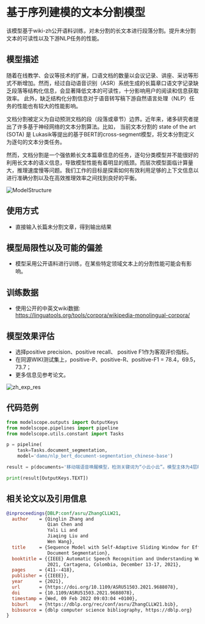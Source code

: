 
# 基于序列建模的文本分割模型
该模型基于wiki-zh公开语料训练，对未分割的长文本进行段落分割。提升未分割文本的可读性以及下游NLP任务的性能。

## 模型描述

随着在线教学、会议等技术的扩展，口语文档的数量以会议记录、讲座、采访等形式不断增加。然而，经过自动语音识别（ASR）系统生成的长篇章口语文字记录缺乏段落等结构化信息，会显著降低文本的可读性，十分影响用户的阅读和信息获取效率。 此外，缺乏结构化分割信息对于语音转写稿下游自然语言处理（NLP）任务的性能也有较大的性能影响。

文档分割被定义为自动预测文档的段（段落或章节）边界。近年来，诸多研究者提出了许多基于神经网络的文本分割算法。比如， 当前文本分割的 state of the art (SOTA) 是 Lukasik等提出的基于BERT的cross-segment模型，将文本分割定义为逐句的文本分类任务。

然而，文档分割是一个强依赖长文本篇章信息的任务，逐句分类模型并不能很好的利用长文本的语义信息，导致模型性能有着明显的瓶颈。而层次模型面临计算量大，推理速度慢等问题。我们工作的目标是探索如何有效利用足够的上下文信息以进行准确分割以及在高效推理效率之间找到良好的平衡。

![ModelStructure](./模型结构.jpg)

## 使用方式
- 直接输入长篇未分割文章，得到输出结果

## 模型局限性以及可能的偏差
- 模型采用公开语料进行训练，在某些特定领域文本上的分割性能可能会有影响。

## 训练数据
- 使用公开的中英文wiki数据: https://linguatools.org/tools/corpora/wikipedia-monolingual-corpora/

## 模型效果评估
- 选择positive precision、positive recall、 positive F1作为客观评价指标。
- 在同源WIKI测试集上，positive-P、positive-R、positive-F1 = 78.4，69.5， 73.7；
- 更多信息见参考论文。

![zh_exp_res](./zh_exp_res.jpg)



## 代码范例
```python
from modelscope.outputs import OutputKeys
from modelscope.pipelines import pipeline
from modelscope.utils.constant import Tasks

p = pipeline(
    task=Tasks.document_segmentation,
    model='damo/nlp_bert_document-segmentation_chinese-base')

result = p(documents='移动端语音唤醒模型，检测关键词为“小云小云”。模型主体为4层FSMN结构，使用CTC训练准则，参数量750K，适用于移动端设备运行。模型输入为Fbank特征，输出为基于char建模的中文全集token预测，测试工具根据每一帧的预测数据进行后处理得到输入音频的实时检测结果。模型训练采用“basetrain + finetune”的模式，basetrain过程使用大量内部移动端数据，在此基础上，使用1万条设备端录制安静场景“小云小云”数据进行微调，得到最终面向业务的模型。后续用户可在basetrain模型基础上，使用其他关键词数据进行微调，得到新的语音唤醒模型，但暂时未开放模型finetune功能。')

print(result[OutputKeys.TEXT])
```

## 相关论文以及引用信息

```bib
@inproceedings{DBLP:conf/asru/ZhangCLLW21,
  author    = {Qinglin Zhang and
               Qian Chen and
               Yali Li and
               Jiaqing Liu and
               Wen Wang},
  title     = {Sequence Model with Self-Adaptive Sliding Window for Efficient Spoken
               Document Segmentation},
  booktitle = {{IEEE} Automatic Speech Recognition and Understanding Workshop, {ASRU}
               2021, Cartagena, Colombia, December 13-17, 2021},
  pages     = {411--418},
  publisher = {{IEEE}},
  year      = {2021},
  url       = {https://doi.org/10.1109/ASRU51503.2021.9688078},
  doi       = {10.1109/ASRU51503.2021.9688078},
  timestamp = {Wed, 09 Feb 2022 09:03:04 +0100},
  biburl    = {https://dblp.org/rec/conf/asru/ZhangCLLW21.bib},
  bibsource = {dblp computer science bibliography, https://dblp.org}
}
```
